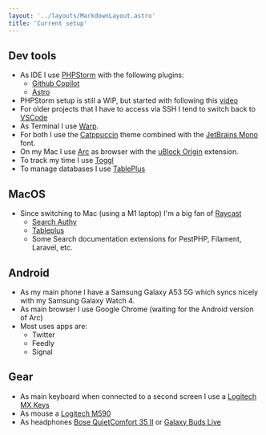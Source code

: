 ```yaml
---
layout: '../layouts/MarkdownLayout.astro'
title: 'Current setup'
---
```

## Dev tools

- As IDE I use [PHPStorm](https://www.jetbrains.com/phpstorm/) with the following plugins:
  - [Github Copilot](https://plugins.jetbrains.com/plugin/17718-github-copilot)
  - [Astro](https://plugins.jetbrains.com/plugin/20959-astro)
- PHPStorm setup is still a WIP, but started with following this [video](https://www.youtube.com/watch?v=jVTk-F3g9XM)
- For older projects that I have to access via SSH I tend to switch back to [VSCode](https://code.visualstudio.com/)
- As Terminal I use [Warp](https://www.warp.dev/).
- For both I use the [Catppuccin](https://github.com/catppuccin) theme combined with the [JetBrains Mono](https://www.jetbrains.com/lp/mono/) font.
- On my Mac I use [Arc](https://arc.net/) as browser with the [uBlock Origin](https://chrome.google.com/webstore/detail/ublock-origin/cjpalhdlnbpafiamejdnhcphjbkeiagm) extension.
- To track my time I use [Toggl](track.toggl.com/)
- To manage databases I use [TablePlus](https://tableplus.com/)

## MacOS

- Since switching to Mac (using a M1 laptop) I'm a big fan of [Raycast](https://www.raycast.com/)
  - [Search Authy](https://github.com/raycast/extensions/blob/efc52d7a204b8832f35f17d10c500c2e3881a66c/extensions/authy/README.md) 
  - [Tableplus](https://github.com/raycast/extensions/blob/8a399b5d849f095a5f60d8fb96c2788c67b099e8/extensions/tableplus/README.md)
  - Some Search documentation extensions for PestPHP, Filament, Laravel, etc.

## Android

- As my main phone I have a Samsung Galaxy A53 5G which syncs nicely with my Samsung Galaxy Watch 4.
- As main browser I use Google Chrome (waiting for the Android version of Arc)
- Most uses apps are:
  - Twitter
  - Feedly
  - Signal

## Gear

- As main keyboard when connected to a second screen I use a [Logitech MX Keys](https://www.logitech.com/en-us/products/keyboards/mx-keys-mac-wireless-keyboard.920-009552.html)
- As mouse a [Logitech M590](https://www.logitech.com/en-us/products/mice/m590-silent-wireless-mouse.910-005014.html)
- As headphones [Bose QuietComfort 35 II](https://www.soundguys.com/bose-qc35-ii-review-14264/) or [Galaxy Buds Live](https://www.samsung.com/us/mobile-audio/galaxy-buds-live/)